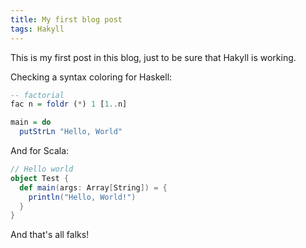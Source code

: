 ```yaml
---
title: My first blog post
tags: Hakyll
---
```


This is my first post in this blog, just to be sure that Hakyll is working.

Checking a syntax coloring for Haskell:

``` haskell
-- factorial
fac n = foldr (*) 1 [1..n]

main = do
  putStrLn "Hello, World"
```

<!-- MORE -->

And for Scala:

``` Scala
// Hello world
object Test {
  def main(args: Array[String]) = {
    println("Hello, World!")
  }
}
```

And that's all falks!
